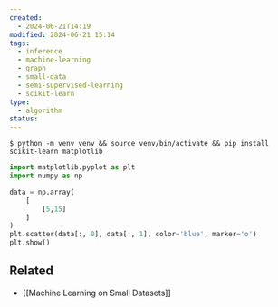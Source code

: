 ```yaml
---
created:
  - 2024-06-21T14:19
modified: 2024-06-21 15:14
tags:
  - inference
  - machine-learning
  - graph
  - small-data
  - semi-supervised-learning
  - scikit-learn
type:
  - algorithm
status: 
---
```

```shell
$ python -m venv venv && source venv/bin/activate && pip install scikit-learn matplotlib
```

```python
import matplotlib.pyplot as plt 
import numpy as np 

data = np.array(
	[
		[5,15]
	]
) 
plt.scatter(data[:, 0], data[:, 1], color='blue', marker='o')
plt.show()
```
## Related 
* [[Machine Learning on Small Datasets]]